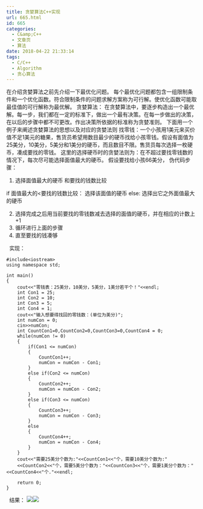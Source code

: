 ```yaml
---
title: 贪婪算法C++实现
url: 665.html
id: 665
categories:
  - C&amp;C++
  - 文章页
  - 算法
date: 2018-04-22 21:33:14
tags:
  - C/C++
  - Algorithm
  - 贪心算法
---
```


在介绍贪婪算法之前先介绍一下最优化问题。 每个最优化问题都包含一组限制条件和一个优化函数。符合限制条件的问题求解方案称为可行解。使优化函数可能取最佳值的可行解称为最优解。 贪婪算法： 在贪婪算法中，要逐步构造出一个最优解。每一步，我们都在一定的标准下，做出一个最有决策。在每一步做出的决策，在以后的步骤中都不可更改。作出决策所依据的标准称为贪婪准则。 下面用一个例子来阐述贪婪算法的思想以及对应的贪婪法则 找零钱：一个小孩用1美元来买价值不足1美元的糖果，售货员希望用数目最少的硬币找给小孩零钱。假设有面值为25美分，10美分，5美分和1美分的硬币，而且数目不限。售货员每次选择一枚硬币，凑成要找的零钱。 这里的选择硬币时的贪婪法则为：在不超过要找零钱数的情况下，每次尽可能选择面值最大的硬币。 假设要找给小孩66美分， 伪代码步骤：

1.  选择面值最大的硬币 和要找的钱数比较

if 面值最大的<要找的钱数比较： 选择该面值的硬币 else: 选择出它之外面值最大的硬币

2.  选择完成之后用当前要找的零钱数减去选择的面值的硬币，并在相应的计数上+1
3.  循环进行上面的步骤
4.  直至要找的钱凑够

  实现：
```
#include<iostream>
using namespace std;

int main()
{
    cout<<"零钱表：25美分，10美分，5美分，1美分若干个！"<<endl;
    int Con1 = 25;
    int Con2 = 10;
    int Con3 = 5;
    int Con4 = 1;
    cout<<"输入想要得找回的零钱数：(单位为美分)";
    int numCon = 0;
    cin>>numCon;
    int CountCon1=0,CountCon2=0,CountCon3=0,CountCon4 = 0;
    while(numCon != 0)
    {
        if(Con1 <= numCon)
        {
            CountCon1++;
            numCon = numCon - Con1;
        }
        else if(Con2 <= numCon)
        {
            CountCon2++;
            numCon = numCon - Con2;
        }
        else if(Con3 <= numCon)
        {
            CountCon3++;
            numCon = numCon - Con3;
        }
        else
        {
            CountCon4++;
            numCon = numCon - Con4;
        }
    }
    cout<<"需要25美分个数为:"<<CountCon1<<"个，需要10美分个数为:"
    <<CountCon2<<"个，需要5美分个数为："<<CountCon3<<"个，需要1美分个数为："<<CountCon4<<"个."<<endl;

    return 0;
}
```
  结果： ![](http://47.100.4.8/wp-content/uploads/2018/04/为3123.png)![](http://47.100.4.8/wp-content/uploads/2018/04/5214615315.png)